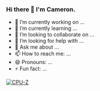 ### Hi there 👋 I'm Cameron.

<!--
**camerontredoux/camerontredoux** is a ✨ _special_ ✨ repository because its `README.md` (this file) appears on your GitHub profile.

Here are some ideas to get you started:
-->

- 🔭 I’m currently working on ...
- 🌱 I’m currently learning ...
- 👯 I’m looking to collaborate on ...
- 🤔 I’m looking for help with ...
- 💬 Ask me about ...
- 📫 How to reach me: ...
- 😄 Pronouns: ...
- ⚡ Fun fact: ...


<a href="https://valid.x86.fr/2xxdtq" target="_blank">![CPU-Z](https://valid.x86.fr/cache/banner/2xxdtq-3.png)</a>
